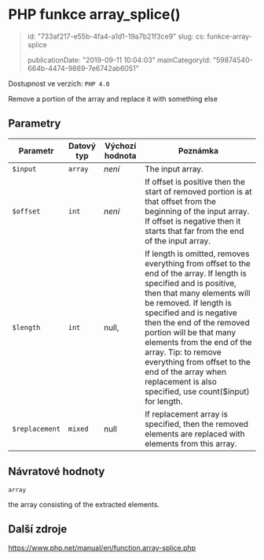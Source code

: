 PHP funkce array_splice()
=========================

> id: "733af217-e55b-4fa4-a1d1-19a7b21f3ce9"
> slug:
> 	cs: funkce-array-splice
>
> publicationDate: "2019-09-11 10:04:03"
> mainCategoryId: "59874540-664b-4474-9869-7e6742ab6051"

Dostupnost ve verzích: `PHP 4.0`

Remove a portion of the array and replace it with something else


Parametry
--------------

| Parametr | Datový typ | Výchozí hodnota | Poznámka |
|-----|-----|-----|-----|
| `$input` | `array` | *není* | The input array. |
| `$offset` | `int` | *není* | If offset is positive then the start of removed portion is at that offset from the beginning of the input array. If offset is negative then it starts that far from the end of the input array. |
| `$length` | `int` | null, | If length is omitted, removes everything from offset to the end of the array. If length is specified and is positive, then that many elements will be removed. If length is specified and is negative then the end of the removed portion will be that many elements from the end of the array. Tip: to remove everything from offset to the end of the array when replacement is also specified, use count($input) for length. |
| `$replacement` | `mixed` | null | If replacement array is specified, then the removed elements are replaced with elements from this array. |


Návratové hodnoty
----------------

`array`

the array consisting of the extracted elements.

Další zdroje
------------

https://www.php.net/manual/en/function.array-splice.php
